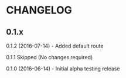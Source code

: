 # CHANGELOG

## 0.1.x

0.1.2 (2016-07-14)
    - Added default route

0.1.1 Skipped (No changes required)

0.1.0 (2016-06-14)
    - Initial alpha testing release

